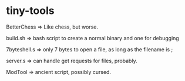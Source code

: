 # tiny-tools
BetterChess => Like chess, but worse. 

build.sh => bash script to create a normal binary and one for debugging

7byteshell.s => only 7 bytes to open a file, as long as the filename is ;

server.s => can handle get requests for files, probably. 

ModTool => ancient script, possibly cursed. 
